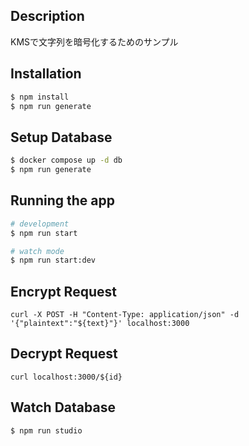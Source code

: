 ## Description

KMSで文字列を暗号化するためのサンプル

## Installation

```bash
$ npm install
$ npm run generate
```

## Setup Database

```bash
$ docker compose up -d db
$ npm run generate
```

## Running the app

```bash
# development
$ npm run start

# watch mode
$ npm run start:dev
```

## Encrypt Request

```
curl -X POST -H "Content-Type: application/json" -d '{"plaintext":"${text}"}' localhost:3000
```

## Decrypt Request

```
curl localhost:3000/${id}
```

## Watch Database

```bash
$ npm run studio
```
